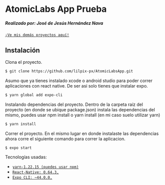 # AtomicLabs App Prueba
##### Realizado por: José de Jesús Hernández Nava
 [`¡Ve mis demás proyectos aquí!`](https://jesushernandez.netlify.app/)
## Instalación

Clona el proyecto.
```sh
$ git clone https://github.com/lilpix-px/AtomicLabsApp.git
```

Asumo que ya tienes instalado xcode o android studio para poder correr aplicaciones con react native. De ser asi solo tienes que instalar expo.
```sh
$ yarn global add expo-cli
```
Instalando dependencias del proyecto.
Dentro de la carpeta raíz del proyecto (en donde se ubique package.json) instala las dependencias del mismo, puedes usar npm install o yarn install (en mi caso suelo utilizar yarn)

```sh
$ yarn install
```

Correr el proyecto.
En el mismo lugar en donde instalaste las dependencias ahora corre el siguiente comando para correr la aplicacion.
```sh
$ expo start
```

Tecnologías usadas:

* [`yarn-1.22.15 (puedes usar npm)`](https://classic.yarnpkg.com/lang/en/docs/install/#windows-stable)
* [`React-Native: 0.64.3,`](https://archive.reactnative.dev/docs/getting-started)
* [`Expo CLI: ~44.0.0,`](https://docs.expo.dev/get-started/installation/)
